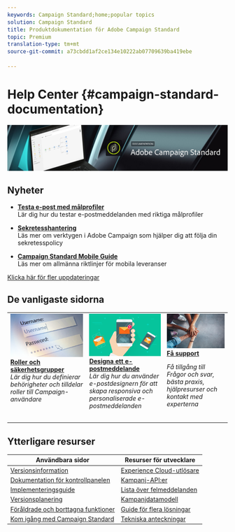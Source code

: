 ```yaml
---
keywords: Campaign Standard;home;popular topics
solution: Campaign Standard
title: Produktdokumentation för Adobe Campaign Standard
topic: Premium
translation-type: tm+mt
source-git-commit: a73cbdd1af2ce134e10222ab07709639ba419ebe

---
```



# Help Center {#campaign-standard-documentation}

![](start/using/assets/do-not-localize/banner_acs_doc.jpg)

## Nyheter

* **[Testa e-post med målprofiler](sending/using/testing-messages-using-target.md)**<br/>Lär dig hur du testar e-postmeddelanden med riktiga målprofiler

* **[Sekretesshantering](https://helpx.adobe.com/campaign/kb/campaign-privacy.html)**<br/> Läs mer om verktygen i Adobe Campaign som hjälper dig att följa din sekretesspolicy

* **[Campaign Standard Mobile Guide](https://helpx.adobe.com/campaign/kb/acs-mobile.html)**<br/> Läs mer om allmänna riktlinjer för mobila leveranser

[Klicka här för fler uppdateringar](rn/using/documentation-updates.md)

## De vanligaste sidorna

<table>
<tr>
  <td valign="top">
    <a href="administration/using/about-access-management.md">
      <img alt="Roller" src="start/using/assets/roles.png"/>
    </a>
    <div>
    <a href="administration/using/about-access-management.md"><strong>Roller och säkerhetsgrupper</strong></a>
    </div>
    <em>Lär dig hur du definierar behörigheter och tilldelar roller till Campaign-användare</em>
    <br>
  </td>
  <td valign="top">
    <a href="designing/using/designing-content-in-adobe-campaign.md">
      <img alt="Designer" src="start/using/assets/design.png" />
    </a>
    <div>
    <a href="designing/using/designing-content-in-adobe-campaign.md"><strong>Designa ett e-postmeddelande</strong></a>
    </div>
    <em>Lär dig hur du använder e-postdesignern för att skapa responsiva och personaliserade e-postmeddelanden</em>
    <br>
  </td>
  <td valign="top">
       <img alt="Support" src="start/using/assets/do-not-localize/help.jpeg" />
    <div><a href="https://helpx.adobe.com/campaign/kb/ac-support.html">
    <strong>Få support</strong></a>
    </div>
    <p><em>Få tillgång till Frågor och svar, bästa praxis, hjälpresurser och kontakt med experterna</em></p>
    <br>
  </td>
</tr>
</table>

## Ytterligare resurser

| Användbara sidor | Resurser för utvecklare |
|---|---|
| [Versionsinformation](rn/using/release-notes.md) | [Experience Cloud-utlösare](integrating/using/about-adobe-experience-cloud-triggers.md) |
| [Dokumentation för kontrollpanelen](https://docs.adobe.com/content/help/en/control-panel/using/control-panel-home.html) | [Kampanj-API:er](api/using/about-campaign-standard-apis.md) |
| [Implementeringsguide](https://helpx.adobe.com/campaign/kb/campaign-standard-implementation-guide.html) | [Lista över felmeddelanden](https://docs.adobe.com/content/help/en/campaign-classic/technicalresources/error_messages/error_codes.html) |
| [Versionsplanering](rn/using/release-planning.md) | [Kampanjdatamodell](developing/using/datamodel-introduction.md) |
| [Föråldrade och borttagna funktioner](https://helpx.adobe.com/campaign/kb/acs-deprecated-and-removed-features.html) | [Guide för flera lösningar](integrating/using/get-started-campaign-integrations.md) |
| [Kom igång med Campaign Standard](start/using/about-campaign-standard.md) | [Tekniska anteckningar](https://helpx.adobe.com/campaign/kb/acs-article-list.html) |
